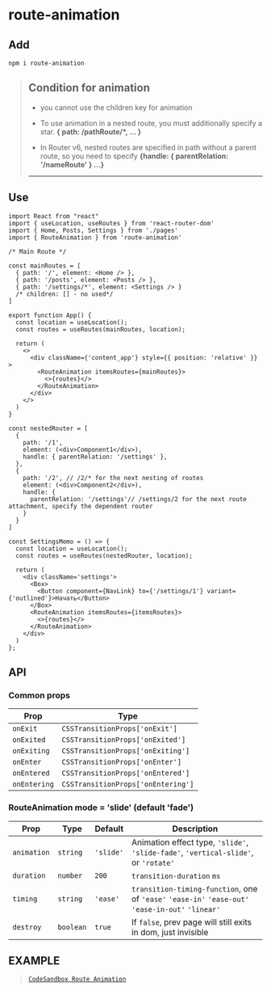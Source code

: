 # route-animation

## Add

```shell script
npm i route-animation
```
>## Condition for animation
>
> - you cannot use the children key for animation
>
> - To use animation in a nested route, you must additionally specify a star. 
>   **{ path: /pathRoute/*, ... }**
>
> - In Router v6, nested routes are specified in path without a parent route, so you need to specify
>   **{handle: { parentRelation: '/nameRoute' } ...}**
>  ------------------------------------------------------------------------------------------

## Use

```tsx
import React from "react"
import { useLocation, useRoutes } from 'react-router-dom'
import { Home, Posts, Settings } from './pages'
import { RouteAnimation } from 'route-animation'

/* Main Route */

const mainRoutes = [
  { path: '/', element: <Home /> },
  { path: '/posts', element: <Posts /> },
  { path: '/settings/*', element: <Settings /> }
  /* children: [] - no used*/
]

export function App() {
  const location = useLocation();
  const routes = useRoutes(mainRoutes, location);

  return (
    <>
      <div className={'content_app'} style={{ position: 'relative' }} >
        <RouteAnimation itemsRoutes={mainRoutes}>
          <>{routes}</>
        </RouteAnimation>
      </div>
    </>
  )
}
```


```tsx
const nestedRouter = [
  {
    path: '/1',
    element: (<div>Component1</div>),
    handle: { parentRelation: '/settings' },
  },
  {
    path: '/2', // /2/* for the next nesting of routes
    element: (<div>Component2</div>),
    handle: {
      parentRelation: '/settings'// /settings/2 for the next route attachment, specify the dependent router
    }
  }
]

const SettingsMemo = () => {
  const location = useLocation();
  const routes = useRoutes(nestedRouter, location);

  return (
    <div className='settings'>
      <Box>
        <Button component={NavLink} to={'/settings/1'} variant={'outlined'}>Начать</Button>
      </Box>
      <RouteAnimation itemsRoutes={itemsRoutes}>
        <>{routes}</>
      </RouteAnimation>
    </div>
  )
};
```



## API


### Common props

| Prop       | Type                             | 
|------------|----------------------------------|
|`onExit`    |`CSSTransitionProps['onExit']`    |
|`onExited`  |`CSSTransitionProps['onExited']`  |
|`onExiting` |`CSSTransitionProps['onExiting']` |
|`onEnter`   |`CSSTransitionProps['onEnter']`   |
|`onEntered` |`CSSTransitionProps['onEntered']` |
|`onEntering`|`CSSTransitionProps['onEntering']`|   

### RouteAnimation mode = 'slide' (default 'fade')

| Prop      | Type    | Default | Description                                                                                      |
|-----------|---------|---------|--------------------------------------------------------------------------------------------------|
|`animation`|`string` |`'slide'`| Animation effect type, `'slide'`, `'slide-fade'`, `'vertical-slide'`, or `'rotate'`                              |
|`duration` |`number` |`200`    | `transition-duration` `ms`                                                                       |
|`timing`   |`string` |`'ease'` | `transition-timing-function`, one of `'ease'` `'ease-in'` `'ease-out'` `'ease-in-out'` `'linear'`|
|`destroy`  |`boolean`|`true`   | If `false`, prev page will still exits in dom, just invisible                                    |


## EXAMPLE
> [`CodeSandbox Route Animation`](https://codesandbox.io/p/sandbox/route-animation-7sysj6?file=%2Fsrc%2Findex.tsx)

